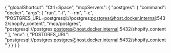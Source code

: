 {
    "globalShortcut": "Ctrl+Space",
    "mcpServers": {
        "postgres": {
            "command": "docker",
            "args": [
                "run",
                "-i",
                "--rm",
                "-e",
                "POSTGRES_URL=postgresql://postgres:postgres@host.docker.internal:5432/shopify_content",
                "mcp/postgres",
                "postgresql://postgres:postgres@host.docker.internal:5432/shopify_content"
            ],
            "env": {
                "POSTGRES_URL": "postgresql://postgres:postgres@host.docker.internal:5432/shopify_content"
            }
        }
    }
}